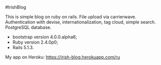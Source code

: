 #IrishBlog

This is simple blog on ruby on rails. 
File upload via carrierwave. Authentication with devise, internationalization, tag cloud, simple search. PostgreSQL database.
* bootstrap version 4.0.0.alpha6;
* Ruby version 2.4.0p0;
* Rails 5.1.3. 

My app on Heroku: https://irish-blog.herokuapp.com/ru




